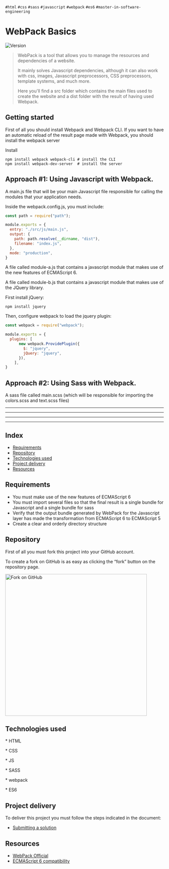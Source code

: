 `#html` `#css` `#sass` `#javascript` `#webpack` `#es6` `#master-in-software-engineering`

# WebPack Basics <!-- omit in toc -->

<p>
  <img alt="Version" src="https://img.shields.io/badge/version-1.0-blue.svg?cacheSeconds=2592000" />
</p>

> WebPack is a tool that allows you to manage the resources and dependencies of a website.
>
> It mainly solves Javascript dependencies, although it can also work with css, images, Javascript preprocessors, CSS preprocessors, template systems, and much more.
>
> Here you'll find a src folder which contains the main files used to create the website and a dist folder with the result of having used Webpack.

## Getting started <!-- omit in toc -->

First of all you should install Webpack and Webpack CLI. If you want to have an automatic reload of the result page made with Webpack, you should install the webpack server

Install

```
npm install webpack webpack-cli # install the CLI
npm install webpack-dev-server  # install the server
```

## Approach #1: Using Javascript with Webpack.

A main.js file that will be your main Javascript file responsible for calling the modules that your application needs.

Inside the webpack.config.js, you must include:

```Javascript
const path = require("path");

module.exports = {
  entry: "./src/js/main.js",
  output: {
    path: path.resolve(__dirname, "dist"),
    filename: "index.js",
  },
  mode: "production",
}
```

A file called module-a.js that contains a javascript module that makes use of the new features of ECMAScript 6.

A file called module-b.js that contains a javascript module that makes use of the JQuery library.

First install jQuery:

```
npm install jquery
```

Then, configure webpack to load the jquery plugin:

```Javascript
const webpack = require("webpack");

module.exports = {
  plugins: [
      new webpack.ProvidePlugin({
        $: "jquery",
        jQuery: "jquery",
      }),
    ],
}
```

## Approach #2: Using Sass with Webpack.

A sass file called main.scss (which will be responsible for importing the colors.scss and text.scss files)

---

---

---

---

## Index <!-- omit in toc -->

- [Requirements](#requirements)
- [Repository](#repository)
- [Technologies used](#technologies-used)
- [Project delivery](#project-delivery)
- [Resources](#resources)

## Requirements

- You must make use of the new features of ECMAScript 6
- You must import several files so that the final result is a single bundle for Javascript and a single bundle for sass
- Verify that the output bundle generated by WebPack for the Javascript layer has made the transformation from ECMAScript 6 to ECMAScript 5
- Create a clear and orderly directory structure

## Repository

First of all you must fork this project into your GitHub account.

To create a fork on GitHub is as easy as clicking the “fork” button on the repository page.

<img src="https://docs.github.com/assets/images/help/repository/fork_button.jpg" alt="Fork on GitHub" width='450'>

## Technologies used

\* HTML

\* CSS

\* JS

\* SASS

\* webpack

\* ES6

## Project delivery

To deliver this project you must follow the steps indicated in the document:

- [Submitting a solution](https://www.notion.so/Submitting-a-solution-524dab1a71dd4b96903f26385e24cdb6)

## Resources

- [WebPack Official](https://webpack.js.org/)
- [ECMAScript 6 compatibility](https://kangax.github.io/compat-table/es6/)
